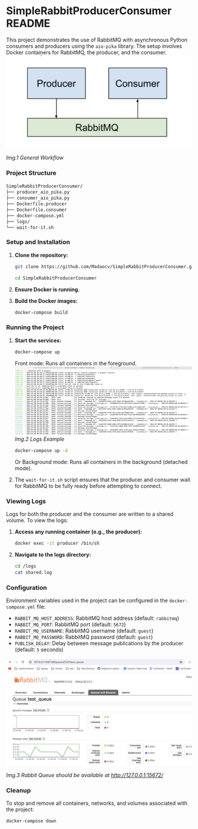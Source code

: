 # SimpleRabbitProducerConsumer README 

This project demonstrates the use of RabbitMQ with asynchronous Python consumers and producers using the `aio-pika` library. The setup involves Docker containers for RabbitMQ, the producer, and the consumer.
![General Workflow](img/workflow.png)

*Img.1 General Workflow*

### Project Structure

```
SimpleRabbitProducerConsumer/
├── producer_aio_pika.py
├── consumer_aio_pika.py
├── Dockerfile.producer
├── Dockerfile.consumer
├── docker-compose.yml
├── logs/
└── wait-for-it.sh
```


### Setup and Installation

1. **Clone the repository:**
   ```sh
   git clone https://github.com/Madaocv/SimpleRabbitProducerConsumer.git
   ```

   ```sh
   cd SimpleRabbitProducerConsumer
   ```
2. **Ensure Docker is running.**

3. **Build the Docker images:**
   ```sh
   docker-compose build
   ```

### Running the Project

1. **Start the services:**
   
   ```sh
   docker-compose up
   ```
   Front mode: Runs all containers in the foreground.
   ![Logs Example](img/logs.png)
   *Img.2 Logs Example*

   
   ```sh
   docker-compose up -d
   ```
   Or Background mode: Runs all containers in the background (detached mode).
2. The `wait-for-it.sh` script ensures that the producer and consumer wait for RabbitMQ to be fully ready before attempting to connect.

### Viewing Logs

Logs for both the producer and the consumer are written to a shared volume. To view the logs:

1. **Access any running container (e.g., the producer):**
   ```sh
   docker exec -it producer /bin/sh
   ```

2. **Navigate to the logs directory:**
   ```sh
   cd /logs
   cat shared.log
   ```

### Configuration

Environment variables used in the project can be configured in the `docker-compose.yml` file:

- `RABBIT_MQ_HOST_ADDRESS`: RabbitMQ host address (default: `rabbitmq`)
- `RABBIT_MQ_PORT`: RabbitMQ port (default: `5672`)
- `RABBIT_MQ_USERNAME`: RabbitMQ username (default: `guest`)
- `RABBIT_MQ_PASSWORD`: RabbitMQ password (default: `guest`)
- `PUBLISH_DELAY`: Delay between message publications by the producer (default: `5` seconds)

![Rabbit Queue](img/rabbit.png)

*Img.3 Rabbit Queue should be available at http://127.0.0.1:15672/*

### Cleanup

To stop and remove all containers, networks, and volumes associated with the project:

```sh
docker-compose down
```
